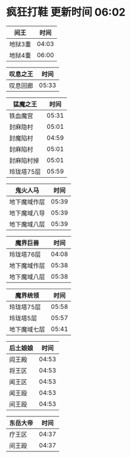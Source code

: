 # 疯狂打鞋 更新时间 06:02

| 间王   | 时间    |
|--------|-------|
| 地狱3重 | 04:03 |
| 地狱4重 | 06:00 |

| 叹息之王   | 时间    |
|--------|-------|
| 叹息回廊 | 05:33 |

| 猛魔之王   | 时间    |
|--------|-------|
| 铁血魔宫 | 05:31 |
| 封麻隐村 | 05:01 |
| 封魔陷村 | 04:59 |
| 封麻陷村 | 05:01 |
| 封麻陷村掉 | 05:01 |
| 玲珑塔75层 | 05:59 |

| 鬼火人马   | 时间    |
|--------|-------|
| 地下魔域作层 | 05:39 |
| 地下魔域八导 | 05:39 |
| 地下魔域八层 | 05:39 |

| 魔界巨兽   | 时间    |
|--------|-------|
| 玲珑塔76层 | 04:08 |
| 地下魔域作层 | 05:38 |
| 地下魔域八层 | 05:38 |

| 魔界统领   | 时间    |
|--------|-------|
| 玲珑塔75层 | 05:58 |
| 玲珑塔5层 | 05:57 |
| 地下魔域七层 | 05:41 |

| 后土娘娘   | 时间    |
|--------|-------|
| 阎王殿 | 04:53 |
| 将王区 | 04:53 |
| 闻王区 | 04:53 |
| 闻王殴 | 04:53 |
| 间王殴 | 04:53 |

| 东岳大帝   | 时间    |
|--------|-------|
| 疗王区 | 04:37 |
| 间王殴 | 04:37 |